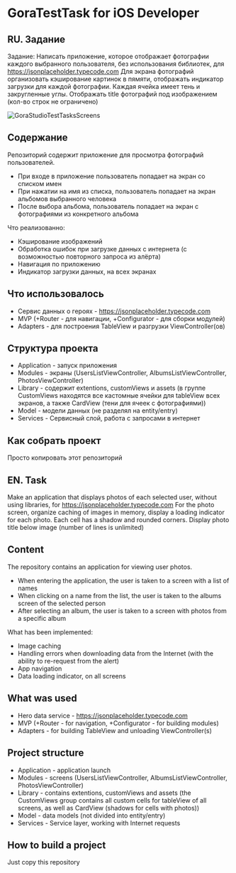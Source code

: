 # GoraTestTask for iOS Developer

## RU. Задание
Задание: Написать приложение, которое отображает фотографии каждого выбранного пользователя, без использования библиотек, для https://jsonplaceholder.typecode.com
Для экрана фотографий организовать кэширование картинок в пямяти, отображать индикатор загрузки для каждой фотографии. Каждая ячейка имеет тень и закругленные углы. Отображать title фотографий под изображением (кол-во строк не ограничено)

![GoraStudioTestTasksScreens](https://user-images.githubusercontent.com/68674699/149733131-8a4792ab-b9b1-450f-9d4a-7334b07a43c1.png)

## Содержание
Репозиторий содержит приложение для просмотра фотографий пользователей.
 - При входе в приложение пользователь попадает на экран со списком имен
 - При нажатии на имя из списка, пользователь попадает на экран альбомов выбранного человека
 - После выбора альбома, пользователь попадает на экран с фотографиями из конкретного альбома
 
 Что реализованно:
  - Кэширование изображений
  - Обработка ошибок при загрузке данных с интернета (с возможностью повторного запроса из алёрта)
  - Навигация по приложению
  - Индикатор загрузки данных, на всех экранах
 
 ## Что использовалось
  - Сервис данных о героях - https://jsonplaceholder.typecode.com
  - MVP (+Router - для навигации, +Configurator - для сборки модулей)
  - Adapters - для построения TableView и разгрузки ViewController(ов)
 
 ## Структура проекта
  - Application - запуск приложения
  - Modules - экраны (UsersListViewController, AlbumsListViewController, PhotosViewController)
  - Library - содержит extentions, customViews и assets (в группе CustomViews находятся все кастомные ячейки для tableView всех экранов, а также CardView (тени для ячеек с фотографиями))
  - Model - модели данных (не разделял на entity/entry)
  - Services - Сервисный слой, работа с запросами в интернет
  
  ## Как собрать проект
  Просто копировать этот репозиторий
  

  
## EN. Task
Make an application that displays photos of each selected user, without using libraries, for https://jsonplaceholder.typecode.com
For the photo screen, organize caching of images in memory, display a loading indicator for each photo. Each cell has a shadow and rounded corners. Display photo title below image (number of lines is unlimited)

## Content
The repository contains an application for viewing user photos.
 - When entering the application, the user is taken to a screen with a list of names
 - When clicking on a name from the list, the user is taken to the albums screen of the selected person
 - After selecting an album, the user is taken to a screen with photos from a specific album
 
 What has been implemented:
  - Image caching
  - Handling errors when downloading data from the Internet (with the ability to re-request from the alert)
  - App navigation
  - Data loading indicator, on all screens
 
 ## What was used
  - Hero data service - https://jsonplaceholder.typecode.com
  - MVP (+Router - for navigation, +Configurator - for building modules)
  - Adapters - for building TableView and unloading ViewController(s)
 
 ## Project structure
  - Application - application launch
  - Modules - screens (UsersListViewController, AlbumsListViewController, PhotosViewController)
  - Library - contains extentions, customViews and assets (the CustomViews group contains all custom cells for tableView of all screens, as well as CardView (shadows for cells with photos))
  - Model - data models (not divided into entity/entry)
  - Services - Service layer, working with Internet requests
  
  ## How to build a project
  Just copy this repository

